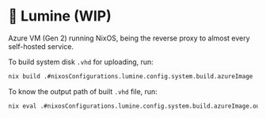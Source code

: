 # 🌸 Lumine (WIP)

Azure VM (Gen 2) running NixOS, being the reverse proxy to almost every self-hosted service.

To build system disk `.vhd` for uploading, run:

```bash
nix build .#nixosConfigurations.lumine.config.system.build.azureImage
```

To know the output path of built `.vhd` file, run:

```bash
nix eval .#nixosConfigurations.lumine.config.system.build.azureImage.outPath
```
